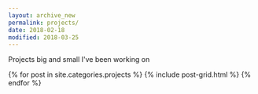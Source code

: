```yaml
---
layout: archive_new
permalink: projects/
date: 2018-02-18
modified: 2018-03-25
---
```


Projects big and small I've been working on

<div class="tiles">
{% for post in site.categories.projects %}
  {% include post-grid.html %}
{% endfor %}
</div><!-- /.tiles -->
